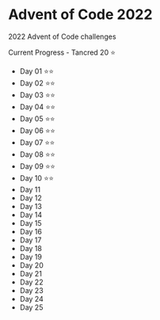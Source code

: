 # Advent of Code 2022

2022 Advent of Code challenges

Current Progress - Tancred 20 ⭐

- Day 01 ⭐⭐
- Day 02 ⭐⭐
- Day 03 ⭐⭐
- Day 04 ⭐⭐
- Day 05 ⭐⭐
- Day 06 ⭐⭐
- Day 07 ⭐⭐
- Day 08 ⭐⭐
- Day 09 ⭐⭐
- Day 10 ⭐⭐
- Day 11
- Day 12
- Day 13
- Day 14
- Day 15
- Day 16
- Day 17
- Day 18
- Day 19
- Day 20
- Day 21
- Day 22
- Day 23
- Day 24
- Day 25
